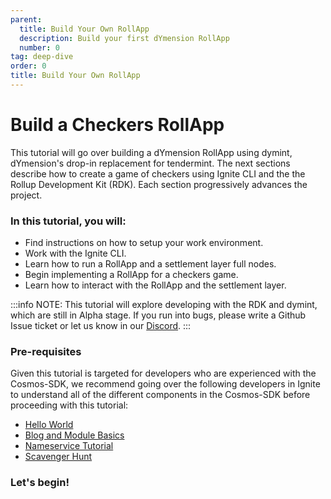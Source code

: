 ```yaml
---
parent:
  title: Build Your Own RollApp
  description: Build your first dYmension RollApp
  number: 0
tag: deep-dive
order: 0
title: Build Your Own RollApp
---
```


# Build a Checkers RollApp

This tutorial will go over building a dYmension RollApp using dymint, dYmension's drop-in replacement for tendermint. The next sections describe how to create a game of checkers using Ignite CLI and the the Rollup Development Kit (RDK). Each section progressively advances the project.

### In this tutorial, you will:

- Find instructions on how to setup your work environment.
- Work with the Ignite CLI.
- Learn how to run a RollApp and a settlement layer full nodes.
- Begin implementing a RollApp for a checkers game.
- Learn how to interact with the RollApp and the settlement layer.

:::info NOTE:
This tutorial will explore developing with the RDK and dymint, which are still in Alpha stage. If you run into bugs, please write a Github Issue ticket or let us know in our [Discord](http://discord.gg/dymension).
:::

### Pre-requisites

Given this tutorial is targeted for developers who are experienced with the Cosmos-SDK, we recommend going over the following developers in Ignite to understand all of the different components in the Cosmos-SDK before proceeding with this tutorial:

- [Hello World](https://docs.ignite.com/guide/hello)
- [Blog and Module Basics](https://docs.ignite.com/guide/blog)
- [Nameservice Tutorial](https://docs.ignite.com/guide/nameservice)
- [Scavenger Hunt](https://docs.ignite.com/guide/scavenge)

### Let's begin!
